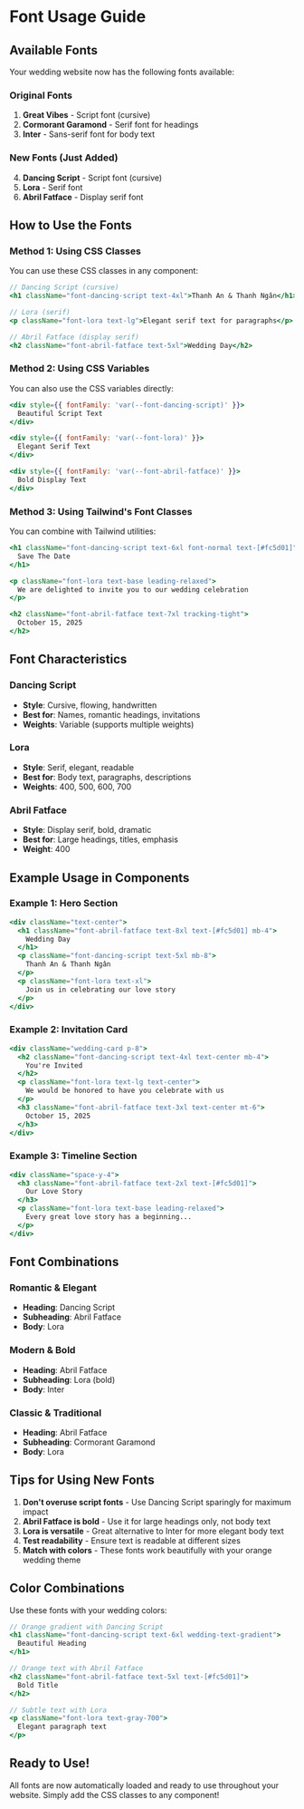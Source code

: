 # Font Usage Guide

## Available Fonts

Your wedding website now has the following fonts available:

### Original Fonts
1. **Great Vibes** - Script font (cursive)
2. **Cormorant Garamond** - Serif font for headings
3. **Inter** - Sans-serif font for body text

### New Fonts (Just Added)
4. **Dancing Script** - Script font (cursive)
5. **Lora** - Serif font
6. **Abril Fatface** - Display serif font

## How to Use the Fonts

### Method 1: Using CSS Classes

You can use these CSS classes in any component:

```jsx
// Dancing Script (cursive)
<h1 className="font-dancing-script text-4xl">Thanh An & Thanh Ngân</h1>

// Lora (serif)
<p className="font-lora text-lg">Elegant serif text for paragraphs</p>

// Abril Fatface (display serif)
<h2 className="font-abril-fatface text-5xl">Wedding Day</h2>
```

### Method 2: Using CSS Variables

You can also use the CSS variables directly:

```jsx
<div style={{ fontFamily: 'var(--font-dancing-script)' }}>
  Beautiful Script Text
</div>

<div style={{ fontFamily: 'var(--font-lora)' }}>
  Elegant Serif Text
</div>

<div style={{ fontFamily: 'var(--font-abril-fatface)' }}>
  Bold Display Text
</div>
```

### Method 3: Using Tailwind's Font Classes

You can combine with Tailwind utilities:

```jsx
<h1 className="font-dancing-script text-6xl font-normal text-[#fc5d01]">
  Save The Date
</h1>

<p className="font-lora text-base leading-relaxed">
  We are delighted to invite you to our wedding celebration
</p>

<h2 className="font-abril-fatface text-7xl tracking-tight">
  October 15, 2025
</h2>
```

## Font Characteristics

### Dancing Script
- **Style**: Cursive, flowing, handwritten
- **Best for**: Names, romantic headings, invitations
- **Weights**: Variable (supports multiple weights)

### Lora
- **Style**: Serif, elegant, readable
- **Best for**: Body text, paragraphs, descriptions
- **Weights**: 400, 500, 600, 700

### Abril Fatface
- **Style**: Display serif, bold, dramatic
- **Best for**: Large headings, titles, emphasis
- **Weight**: 400

## Example Usage in Components

### Example 1: Hero Section
```jsx
<div className="text-center">
  <h1 className="font-abril-fatface text-8xl text-[#fc5d01] mb-4">
    Wedding Day
  </h1>
  <p className="font-dancing-script text-5xl mb-8">
    Thanh An & Thanh Ngân
  </p>
  <p className="font-lora text-xl">
    Join us in celebrating our love story
  </p>
</div>
```

### Example 2: Invitation Card
```jsx
<div className="wedding-card p-8">
  <h2 className="font-dancing-script text-4xl text-center mb-4">
    You're Invited
  </h2>
  <p className="font-lora text-lg text-center">
    We would be honored to have you celebrate with us
  </p>
  <h3 className="font-abril-fatface text-3xl text-center mt-6">
    October 15, 2025
  </h3>
</div>
```

### Example 3: Timeline Section
```jsx
<div className="space-y-4">
  <h3 className="font-abril-fatface text-2xl text-[#fc5d01]">
    Our Love Story
  </h3>
  <p className="font-lora text-base leading-relaxed">
    Every great love story has a beginning...
  </p>
</div>
```

## Font Combinations

### Romantic & Elegant
- **Heading**: Dancing Script
- **Subheading**: Abril Fatface
- **Body**: Lora

### Modern & Bold
- **Heading**: Abril Fatface
- **Subheading**: Lora (bold)
- **Body**: Inter

### Classic & Traditional
- **Heading**: Abril Fatface
- **Subheading**: Cormorant Garamond
- **Body**: Lora

## Tips for Using New Fonts

1. **Don't overuse script fonts** - Use Dancing Script sparingly for maximum impact
2. **Abril Fatface is bold** - Use it for large headings only, not body text
3. **Lora is versatile** - Great alternative to Inter for more elegant body text
4. **Test readability** - Ensure text is readable at different sizes
5. **Match with colors** - These fonts work beautifully with your orange wedding theme

## Color Combinations

Use these fonts with your wedding colors:

```jsx
// Orange gradient with Dancing Script
<h1 className="font-dancing-script text-6xl wedding-text-gradient">
  Beautiful Heading
</h1>

// Orange text with Abril Fatface
<h2 className="font-abril-fatface text-5xl text-[#fc5d01]">
  Bold Title
</h2>

// Subtle text with Lora
<p className="font-lora text-gray-700">
  Elegant paragraph text
</p>
```

## Ready to Use!

All fonts are now automatically loaded and ready to use throughout your website. Simply add the CSS classes to any component!
